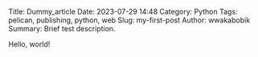Title: Dummy_article
Date: 2023-07-29 14:48
Category: Python
Tags: pelican, publishing, python, web
Slug: my-first-post
Author: wwakabobik
Summary: Brief test description.

Hello, world!